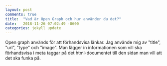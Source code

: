 ```yaml
---
layout: post
comments: true
title:  "Vad är Open Graph och hur använder du det?"
date:   2018-11-26 07:02:49 -0600
categories: jekyll update
---
```

Open graph används för att förhandsvisa länkar. Jag använde mig av "title", "url", "type" och "image". Man lägger in informationen som vill ska förhandsvisa i meta taggar på det html-documentet till den sidan man vill att det ska funka på.